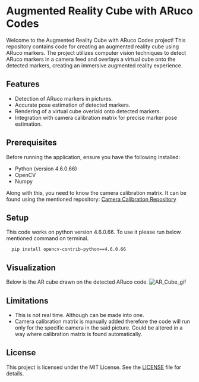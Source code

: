 # Augmented Reality Cube with ARuco Codes

Welcome to the Augmented Reality Cube with ARuco Codes project! This repository contains code for creating an augmented reality cube using ARuco markers. The project utilizes computer vision techniques to detect ARuco markers in a camera feed and overlays a virtual cube onto the detected markers, creating an immersive augmented reality experience.

## Features

- Detection of ARuco markers in pictures.
- Accurate pose estimation of detected markers.
- Rendering of a virtual cube overlaid onto detected markers.
- Integration with camera calibration matrix for precise marker pose estimation.

## Prerequisites

Before running the application, ensure you have the following installed:

- Python (version 4.6.0.66)
- OpenCV 
- Numpy

Along with this, you need to know the camera calibration matrix. It can be found using the mentioned repository: [Camera Calibration Repository](https://github.com/Amenephous/Camera_calibration/tree/main)

  
## Setup

This code works on python version 4.6.0.66. To use it please run below mentioned command on terminal.

```pip
  pip install opencv-contrib-python==4.6.0.66
```
## Visualization

Below is the AR cube drawn on the detected ARuco code. 
![AR_Cube_gif](https://github.com/Amenephous/AR-Cube/assets/48127920/db533a2f-fb55-4ae6-99ee-9cc577ae6fcf)


## Limitations
- This is not real time. Although can be made into one.
- Camera calibration matrix is manually added therefore the code will run only for the specific camera in the said picture. Could be altered in a way where calibration matrix is found automatically.

## License

This project is licensed under the MIT License. See the [LICENSE](LICENSE) file for details.
